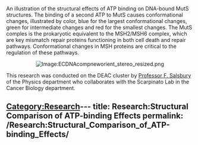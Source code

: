 An illustration of the structural effects of ATP binding on DNA-bound
MutS structures. The binding of a second ATP to MutS causes
conformational changes, illustrated by color, blue for the largest
conformational changes, green for intermediate changes and red for the
smallest changes. The MutS comples is the prokaryotic equivalent to the
MSH2/MSH6 complex, which are key mismatch repair proteins functioning in
both cell death and repair pathways. Conformational changes in MSH
proteins are critical to the regulation of these
pathways.

<center>

![Image:ECDNAcompneworient_stereo_resized.png](ECDNAcompneworient_stereo_resized.png
"Image:ECDNAcompneworient_stereo_resized.png")

</center>

This research was conducted on the DEAC cluster by [Professor F.
Salsbury](http://bob.olin.wfu.edu/~web/) of the Physics department who
collaborates with the Scarpinato Lab in the Cancer Biology department.

[Category:Research](Category:Research "wikilink")---
title: Research:Structural Comparison of ATP-binding Effects
permalink: /Research:Structural_Comparison_of_ATP-binding_Effects/
---

